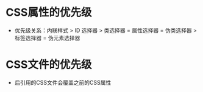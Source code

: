 # CSS属性的优先级

* 优先级关系：内联样式 > ID 选择器 > 类选择器 = 属性选择器 = 伪类选择器 > 标签选择器 = 伪元素选择器

# CSS文件的优先级

* 后引用的CSS文件会覆盖之前的CSS属性